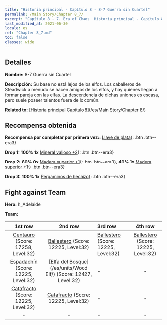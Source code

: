 ```yaml
---
title: "Historia principal - Capítulo 8 - 8-7 Guerra sin Cuartel"
permalink: /Main Story/Chapter 8_7/
excerpt: "Capítulo 8 - 7. Era of Chaos  Historia principal - Capítulo 8_7. 8-7 Guerra sin Cuartel"
last_modified_at: 2021-06-30
locale: es
ref: "Chapter 8_7.md"
toc: false
classes: wide
---
```


## Detalles

 **Nombre:** 8-7 Guerra sin Cuartel

 **Descripción:** Su base no está lejos de los elfos. Los caballeros de Steadwick a menudo se hacen amigos de los elfos, y hay quienes llegan a formar pareja con las elfas. La descendencia de dichas uniones es escasa, pero suele poseer talentos fuera de lo común.

 **Related to:** [Historia principal Capítulo 8](/es/Main Story/Chapter 8/)

## Recompensa obtenida

 **Recompensa por completar por primera vez::** [Llave de plata](/ItemsES/con_693/){: .btn .btn--era3}

 **Drop 1:** **100% 1x** [Mineral valioso +2](/ItemsES/mat_26/){: .btn .btn--era3}

 **Drop 2:** **60% 0x** [Madera superior +1](/ItemsES/mat_20/){: .btn .btn--era3}, **40% 1x** [Madera superior +1](/ItemsES/mat_20/){: .btn .btn--era3}

 **Drop 3:** **100% 1x** [Pergaminos de hechizo](/ItemsES/con_694/){: .btn .btn--era3}


## Fight against Team
 **Hero:** h_Adelaide

 **Team:**


  | 1st row | 2nd row | 3rd row | 4th row |
  |:----:|:----:|:----|:----:|
  | [Centauro](/es/units/Centaur/) (Score: 17258, Level:32)  | [Ballestero](/es/units/Marksman/) (Score: 12225, Level:32)  | [Ballestero](/es/units/Marksman/) (Score: 12225, Level:32)  | [Ballestero](/es/units/Marksman/) (Score: 12225, Level:32)  |
  | [Espadachín](/es/units/Swordsman/) (Score: 12225, Level:32)  | [Elfa del Bosque](/es/units/Wood Elf/) (Score: 12427, Level:32)  | - | - |
  | [Catafracto](/es/units/Cavalier/) (Score: 12225, Level:32)  | [Catafracto](/es/units/Cavalier/) (Score: 12225, Level:32)  | - | - |
  | - | - | - | - |



